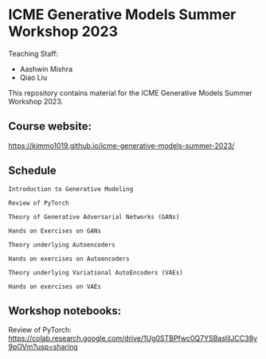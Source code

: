 # ICME Generative Models Summer Workshop 2023


Teaching Staff:

- Aashwin Mishra
- Qiao Liu

This repository contains material for the ICME Generative Models Summer Workshop 2023.

## Course website:

https://kimmo1019.github.io/icme-generative-models-summer-2023/

## Schedule

    Introduction to Generative Modeling

    Review of PyTorch

    Theory of Generative Adversarial Networks (GANs)

    Hands on Exercises on GANs

    Theory underlying Autoencoders

    Hands on exercises on Autoencoders

    Theory underlying Variational AutoEncoders (VAEs)

    Hands on exercises on VAEs


## Workshop notebooks: 

Review of PyTorch:
https://colab.research.google.com/drive/1Ug0STBPfwc0Q7YSBasliIJCC38y9pOVm?usp=sharing

